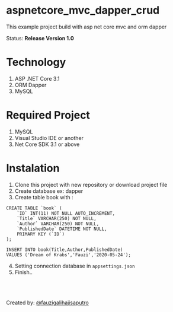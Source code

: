 # aspnetcore_mvc_dapper_crud
 This example project build with asp net core mvc and orm dapper
 
 Status: <b>Release Version 1.0</b>
 
 # Technology
 1. ASP .NET Core 3.1
 2. ORM Dapper
 3. MySQL
 
 # Required Project
 1. MySQL
 2. Visual Studio IDE or another
 3. Net Core SDK 3.1 or above
 
 # Instalation
1. Clone this project with new repository or download project file
2. Create database ex: dapper
3. Create table book with : 
~~~
CREATE TABLE `book` (
	`ID` INT(11) NOT NULL AUTO_INCREMENT,
	`Title` VARCHAR(250) NOT NULL,
	`Author` VARCHAR(250) NOT NULL,
	`PublishedDate` DATETIME NOT NULL,
	PRIMARY KEY (`ID`)
);

INSERT INTO book(Title,Author,PublishedDate)
VALUES ('Dream of Krabs','Fauzi','2020-05-24');
~~~
4. Setting connection database in <code>appsettings.json</code>
5. Finish..

<br><br><br>Created by: <a href="https://www.instagram.com/fauzigalihajisaputro/">@fauzigalihajisaputro</a>

